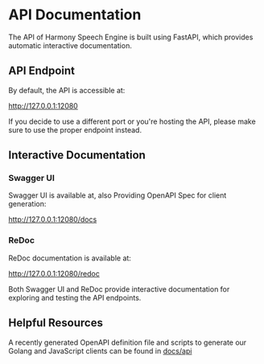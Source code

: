 # API Documentation

The API of Harmony Speech Engine is built using FastAPI, which provides automatic interactive documentation.

## API Endpoint

By default, the API is accessible at:

http://127.0.0.1:12080

If you decide to use a different port or you're hosting the API,
please make sure to use the proper endpoint instead.


## Interactive Documentation

### Swagger UI

Swagger UI is available at, also Providing OpenAPI Spec for client generation:

http://127.0.0.1:12080/docs


### ReDoc

ReDoc documentation is available at:

http://127.0.0.1:12080/redoc


Both Swagger UI and ReDoc provide interactive documentation for exploring and testing the API endpoints.


## Helpful Resources

A recently generated OpenAPI definition file and scripts to generate our Golang and JavaScript clients can be found
in [docs/api](api)